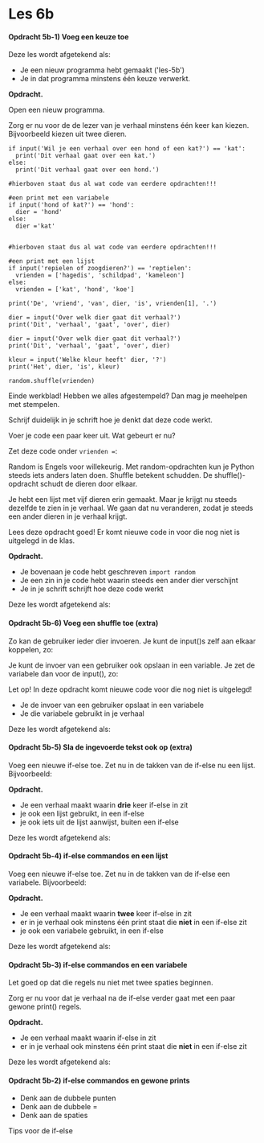 # Les 6b

#### Opdracht 5b-1\) Voeg een keuze toe

Deze les wordt afgetekend als:

* Je een nieuw programma hebt gemaakt \('les-5b'\)
* Je in dat programma minstens één keuze verwerkt.

**Opdracht.**

Open een nieuw programma.

Zorg er nu voor de de lezer van je verhaal minstens één keer kan kiezen. Bijvoorbeeld kiezen uit twee dieren.

```text
if input('Wil je een verhaal over een hond of een kat?') == 'kat':
  print('Dit verhaal gaat over een kat.')
else:
  print('Dit verhaal gaat over een hond.')
```

```text
#hierboven staat dus al wat code van eerdere opdrachten!!!
​
#een print met een variabele
if input('hond of kat?') == 'hond':
  dier = 'hond'
else:
  dier ='kat'
​
```

```text
#hierboven staat dus al wat code van eerdere opdrachten!!!
​
#een print met een lijst
if input('repielen of zoogdieren?') == 'reptielen':
  vrienden = ['hagedis', 'schildpad', 'kameleon']
else:
  vrienden = ['kat', 'hond', 'koe']
​
print('De', 'vriend', 'van', dier, 'is', vrienden[1], '.')
```

```text
dier = input('Over welk dier gaat dit verhaal?')
print('Dit', 'verhaal', 'gaat', 'over', dier)
```

```text
dier = input('Over welk dier gaat dit verhaal?')
print('Dit', 'verhaal', 'gaat', 'over', dier)
​
kleur = input('Welke kleur heeft' dier, '?')
print('Het', dier, 'is', kleur)
```

```text
random.shuffle(vrienden)
```

Einde werkblad! Hebben we alles afgestempeld? Dan mag je meehelpen met stempelen.

Schrijf duidelijk in je schrift hoe je denkt dat deze code werkt.

Voer je code een paar keer uit. Wat gebeurt er nu?

Zet deze code onder `vrienden =`:

Random is Engels voor willekeurig. Met random-opdrachten kun je Python steeds iets anders laten doen. Shuffle betekent schudden. De shuffle\(\)-opdracht schudt de dieren door elkaar.

Je hebt een lijst met vijf dieren erin gemaakt. Maar je krijgt nu steeds dezelfde te zien in je verhaal. We gaan dat nu veranderen, zodat je steeds een ander dieren in je verhaal krijgt.

Lees deze opdracht goed! Er komt nieuwe code in voor die nog niet is uitgelegd in de klas.

**Opdracht.**

* Je bovenaan je code hebt geschreven `import random`
* Je een zin in je code hebt waarin steeds een ander dier verschijnt
* Je in je schrift schrijft hoe deze code werkt

Deze les wordt afgetekend als:

#### Opdracht 5b-6\) Voeg een shuffle toe \(extra\)

Zo kan de gebruiker ieder dier invoeren. Je kunt de input\(\)s zelf aan elkaar koppelen, zo:

Je kunt de invoer van een gebruiker ook opslaan in een variable. Je zet de variabele dan voor de input\(\), zo:

Let op! In deze opdracht komt nieuwe code voor die nog niet is uitgelegd!

* Je de invoer van een gebruiker opslaat in een variabele
* Je die variabele gebruikt in je verhaal

Deze les wordt afgetekend als:

#### Opdracht 5b-5\) Sla de ingevoerde tekst ook op \(extra\)

Voeg een nieuwe if-else toe. Zet nu in de takken van de if-else nu een lijst. Bijvoorbeeld:

**Opdracht.**

* Je een verhaal maakt waarin **drie** keer if-else in zit
* je ook een lijst gebruikt, in een if-else
* je ook iets uit de lijst aanwijst, buiten een if-else

Deze les wordt afgetekend als:

#### Opdracht 5b-4\) if-else commandos en een lijst

Voeg een nieuwe if-else toe. Zet nu in de takken van de if-else een variabele. Bijvoorbeeld:

**Opdracht.**

* Je een verhaal maakt waarin **twee** keer if-else in zit
* er in je verhaal ook minstens één print staat die **niet** in een if-else zit
* je ook een variabele gebruikt, in een if-else

Deze les wordt afgetekend als:

#### Opdracht 5b-3\) if-else commandos en een variabele

Let goed op dat die regels nu niet met twee spaties beginnen.

Zorg er nu voor dat je verhaal na de if-else verder gaat met een paar gewone print\(\) regels.

**Opdracht.**

* Je een verhaal maakt waarin if-else in zit
* er in je verhaal ook minstens één print staat die **niet** in een if-else zit

Deze les wordt afgetekend als:

#### Opdracht 5b-2\) if-else commandos en gewone prints

* Denk aan de dubbele punten
* Denk aan de dubbele =
* Denk aan de spaties

Tips voor de if-else

